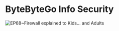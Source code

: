 # ByteByteGo Info Security

![EP68~Firewall explained to Kids… and Adults](https://ngte-superbed.oss-cn-beijing.aliyuncs.com/uPic/UnnWo0yXuSYV.webp)

